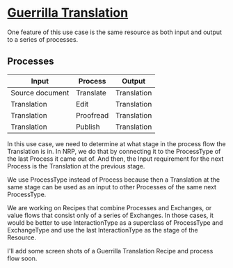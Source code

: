 # [Guerrilla Translation](http://www.guerrillatranslation.org/)

One feature of this use case is the same resource as both input and output to a series of processes.

## Processes

Input  | Process | Output
------------- | ------------- | -----------
Source document  | Translate | Translation
Translation  | Edit | Translation
Translation | Proofread | Translation
Translation | Publish | Translation

In this use case, we need to determine at what stage in the process flow the Translation is in. 
In NRP, we do that by connecting it to the ProcessType of the last Process it came out of. 
And then, the Input requirement for the next Process is the Translation at the previous stage.

We use ProcessType instead of Process because then a Translation at the same stage 
can be used as an input to other Processes of the same next ProcessType.

We are working on Recipes that combine Processes and Exchanges, 
or value flows that consist only of a series of Exchanges.
In those cases, it would be better to use InteractionType as a superclass of ProcessType and ExchangeType 
and use the last InteractionType as the stage of the Resource.

I'll add some screen shots of a Guerrilla Translation Recipe and process flow soon.
